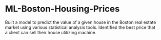 # ML-Boston-Housing-Prices

Built a model to predict the value of a given house in the Boston real estate market using various statistical analysis tools. Identified the best price that a client can sell their house utilizing machine.

